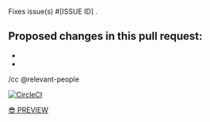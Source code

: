 Fixes issue(s) #[ISSUE ID] .

Proposed changes in this pull request:
-
-
-


/cc @relevant-people


[![CircleCI](https://circleci.com/gh/18F/federalist.18f.gov/tree/BRANCH_NAME.svg?style=svg)](https://circleci.com/gh/18F/federalist.18f.gov/tree/BRANCH_NAME)

[:sunglasses: PREVIEW](https://federalist-proxy.app.cloud.gov/preview/18f/federalist.18f.gov/BRANCH_NAME/)

